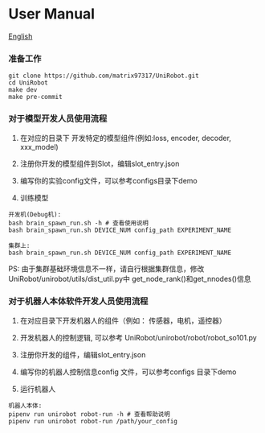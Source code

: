 # User Manual

[English](./user_manual_en.md)

### 准备工作
```
git clone https://github.com/matrix97317/UniRobot.git
cd UniRobot
make dev
make pre-commit
```

### 对于模型开发人员使用流程

1. 在对应的目录下 开发特定的模型组件(例如:loss, encoder, decoder, xxx_model)

2. 注册你开发的模型组件到Slot，编辑slot_entry.json

3. 编写你的实验config文件，可以参考configs目录下demo

4. 训练模型
```
开发机(Debug机):
bash brain_spawn_run.sh -h # 查看使用说明
bash brain_spawn_run.sh DEVICE_NUM config_path EXPERIMENT_NAME

集群上:
bash brain_spawn_run.sh DEVICE_NUM config_path EXPERIMENT_NAME
```
PS: 由于集群基础环境信息不一样，请自行根据集群信息，修改UniRobot/unirobot/utils/dist_util.py中 get_node_rank()和get_nnodes()信息

### 对于机器人本体软件开发人员使用流程

1. 在对应目录下开发机器人的组件（例如： 传感器，电机，遥控器）

2. 开发机器人的控制逻辑, 可以参考 UniRobot/unirobot/robot/robot_so101.py

3. 注册你开发的组件，编辑slot_entry.json

4. 编写你的机器人控制信息config 文件，可以参考configs 目录下demo

5. 运行机器人

```
机器人本体:
pipenv run unirobot robot-run -h # 查看帮助说明
pipenv run unirobot robot-run /path/your_config
```
